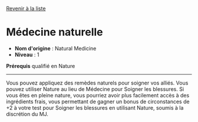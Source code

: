 [Revenir à la liste](list.md)

# Médecine naturelle

 * **Nom d'origine** : Natural Medicine
 * **Niveau** : 1


<p><strong>Prérequis</strong> qualifié en Nature</p>
<hr>
<p>Vous pouvez appliquez des remèdes naturels pour soigner vos alliés. Vous pouvez utiliser Nature au lieu de Médecine pour Soigner les blessures. Si vous êtes en pleine nature, vous pourriez avoir plus facilement accès à des ingrédients frais, vous permettant de gagner un bonus de circonstances de +2 à votre test pour Soigner les blessures en utilisant Nature, soumis à la discrétion du MJ.</p>